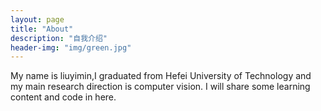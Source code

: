 ```yaml
---
layout: page
title: "About"
description: "自我介绍" 
header-img: "img/green.jpg"
---
```


My name is liuyimin,I graduated from Hefei University of Technology and my main research direction is computer vision.
I will share some learning content and code in here.





